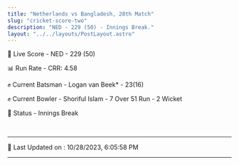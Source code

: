 ```yaml
---
title: "Netherlands vs Bangladesh, 28th Match"
slug: "cricket-score-two"
description: "NED - 229 (50) - Innings Break."
layout: "../../layouts/PostLayout.astro"
---
```


🔴 Live Score - NED - 229 (50)  

📊 Run Rate - CRR: 4.58  

✊ Current Batsman - Logan van Beek* - 23(16)  

✊ Current Bowler - Shoriful Islam - 7 Over 51 Run - 2 Wicket  

📑 Status - Innings Break

<br />

***

📝 Last Updated on : 10/28/2023, 6:05:58 PM

***

